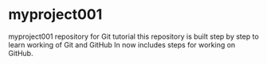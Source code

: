 # myproject001
myproject001 repository for Git tutorial
this repository is built step by step to learn working of Git and GitHub
In now includes steps for working on GitHub.
